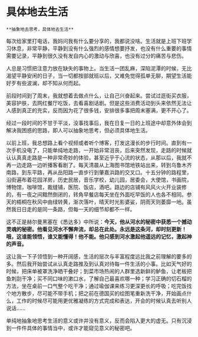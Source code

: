 # 具体地去生活

```admonish note 
**抽象地去思考，具体地去生活**  
```


每次给家里打电话，我妈问我有什么要分享的，我都说没啥。生活就是上班下班学习休息，非常平静，平静到没有什么强烈的感情想要抒发，也没有什么重要的事情需要记录，平静到很久没有发自内心的激动与欣喜，也没有过分的痛苦与悲伤。

人总是习惯把注意力放在缺失的事物上。当生活一团乱麻，深陷泥潭的时候，无比渴望平静安闲的日子，当一切都按部就班以后，又难免觉得孤单无聊，期望生活能好歹有些波澜，却不知从何而起。

前段时间到了周末，我就想着去做点什么，让自己兴奋起来。尝试过逛街买衣服，美容护肤，去网红餐厅吃饭，去看喜剧话剧。但是这些消费活动到头来依然无法让人感到真正的充实，反而因为花了很多钱，安排很多事把周末塞满，更不开心了。

经过一段时间的不甘于平淡，没事找事后，我在日复一日的上班途中却意外体会到解决我困惑的思路，即人可以抽象地思考，但必须具体地生活。

以前上班，我总想路上看个视频或者听个博客，打发这漫长的步行时间。直到有一次手机没电了，只能单纯地走路，一开始非常沮丧，后来突然发现，走路的时候就认认真真走路是一种非常奇妙的体验，甚至近乎于心流的状态，从那以后，我就不再一边走路一边听播客看剧了。每天清晨从上海图书馆地铁站出来，转到乌鲁木齐南路，到东平路，再从岳阳路一直步行到肇嘉浜路的交叉口。十五分钟的路程里，沿街遍布着花园洋房，历史民居，音乐学校，幼儿园，居委会，大使馆，书画院，博物馆，咖啡馆，裁缝铺，医院、饭店，酒吧。路边的店铺有风风火火开业装修的，有一夜之间黯然倒闭的，转角早餐店每天坐在外面吃早饭的人也各不相同。参天的梧桐在秋风中由绿转黄，渐次落叶，晴天时光影婆娑，阴雨天则萎靡一地。虽然我日日走的是同一条路，但每一天的细节却都不一样。

这不正是赫尔曼黑塞在《悉达多》中所说：**今天，他从河水的秘密中获悉一个撼动灵魂的秘密。他看见河水不懈奔流，却总在此处。永远是这条河，却时刻更新！哦，这谁能领悟，谁又能懂得！他不能。他只感到河水激起他遥远的记忆，激起神的声音。**

这让我一下子领悟到一种开阔感，生活的层次与丰富程度远比我之前理解的要多的多。然后我开始尝试从认真走路推及到认真对待每一件生活的小事。比如天气好的时候，把床单被罩洗净晒干叠好；到菜市场热闹的人群里选新鲜的鲈鱼，让老板把鱼刺刮干净；买不同口味的漱口水，了解自己最喜欢哪一种；学习正确的切石榴的方法，坐在桌前一口气整个吃干净；通过瑜伽课来练习更深更长的呼吸；吃完饭找个地方散步，尽可能不带手机；把之前在德国买的绘图笔重新洗干净，开始画点什么，工作的时候尽可能用更优雅凝练的方式完成和表达，开会的时候认真去听别人说话……

单纯地抽象地思考生活的意义或许并没有意义，反而会陷入更大的虚无。只有沉浸到一件件具体的事情当中，或许才能窥见意义的秘密吧。